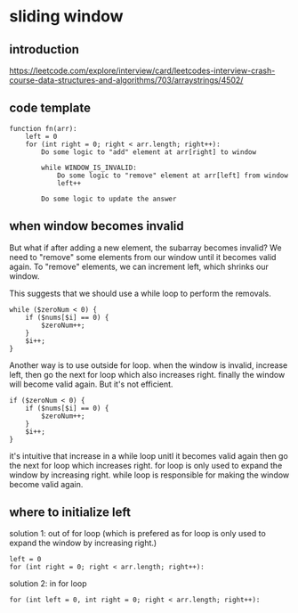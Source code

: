 # sliding window

## introduction

https://leetcode.com/explore/interview/card/leetcodes-interview-crash-course-data-structures-and-algorithms/703/arraystrings/4502/

## code template

    function fn(arr):
        left = 0
        for (int right = 0; right < arr.length; right++):
            Do some logic to "add" element at arr[right] to window
    
            while WINDOW_IS_INVALID:
                Do some logic to "remove" element at arr[left] from window
                left++
    
            Do some logic to update the answer

## when window becomes invalid

But what if after adding a new element, the subarray becomes invalid? We need to "remove" some elements from our window until it becomes valid again. To "remove" elements, we can increment left, which shrinks our window. 

This suggests that we should use a while loop to perform the removals. 

    while ($zeroNum < 0) {
        if ($nums[$i] == 0) {
            $zeroNum++;
        }
        $i++;
    }

Another way is to use outside for loop. when the window is invalid, increase left, then go the next for loop which also increases right. finally the window will become valid again. But it's not efficient. 

    if ($zeroNum < 0) {
        if ($nums[$i] == 0) {
            $zeroNum++;
        }
        $i++;
    }

it's intuitive that increase in a while loop unitl it becomes valid again then go the next for loop which increases right. for loop is only used to expand the window by increasing right. while loop is responsible for making the window become valid again.    

## where to initialize left

solution 1: out of for loop (which is prefered as for loop is only used to expand the window by increasing right.)

    left = 0
    for (int right = 0; right < arr.length; right++):

solution 2: in for loop

    for (int left = 0, int right = 0; right < arr.length; right++):

